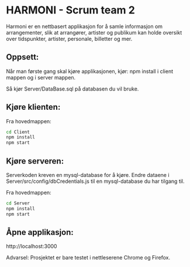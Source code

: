 # HARMONI - Scrum team 2

Harmoni er en nettbasert applikasjon for å samle informasjon om arrangementer, slik at arrangører, artister og publikum kan holde oversikt over tidspunkter, artister, personale, billetter og mer.

## Oppsett:

Når man første gang skal kjøre applikasjonen, kjør:
npm install
i client mappen og i server mappen.

Så kjør Server/DataBase.sql på databasen du vil bruke.

## Kjøre klienten:
Fra hovedmappen:

```sh
cd Client
npm install
npm start 
```

## Kjøre serveren: 
Serverkoden kreven en mysql-database for å kjøre.
Endre dataene i Server/src/config/dbCredentials.js til en mysql-database du har tilgang til.

 Fra hovedmappen:

  ```sh
  cd Server
  npm install
  npm start 
  ```

## Åpne applikasjon:
http://localhost:3000

Advarsel: Prosjektet er bare testet i nettleserene Chrome og Firefox.